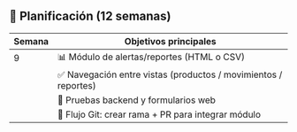 ## 📅 Planificación (12 semanas)

| Semana | Objetivos principales                                             |
| ------ | ----------------------------------------------------------------- |
| 9      | 📊 Módulo de alertas/reportes (HTML o CSV)                     |
|        | ✅ Navegación entre vistas (productos / movimientos / reportes) |
|        | 🧪 Pruebas backend y formularios web                           |
|        | 🌿 Flujo Git: crear rama + PR para integrar módulo             |

<!--stackedit_data:
eyJoaXN0b3J5IjpbLTMzMDE1NDc5Ml19
-->